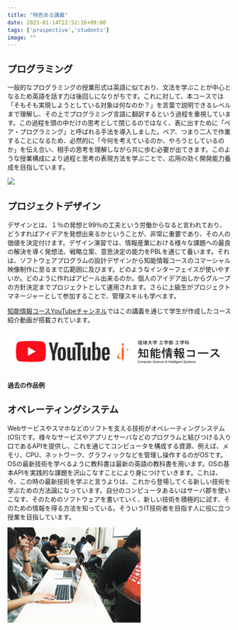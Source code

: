 ```yaml
---
title: "特色ある講義"
date: 2023-01-14T22:52:16+09:00
tags: ['prospective','students']
image: ""
---
```

## プログラミング


一般的なプログラミングの授業形式は英語に似ており、文法を学ぶことが中心となるため英語を話す力は後回しになりがちです。これに対して、本コースでは「そもそも実現しようとしている対象は何なのか？」を言葉で説明できるレベルまで理解し、その上でプログラミング言語に翻訳するという過程を重視しています。この過程を頭の中だけの思考として閉じるのではなく、表に出すために「ペア・プログラミング」と呼ばれる手法を導入しました。ペア、つまり二人で作業することになるため、必然的に「今何を考えているのか、やろうとしているのか」を伝え合い、相手の思考を理解しながら共に歩む必要が出てきます。このような授業構成により過程と思考の表現方法を学ぶことで、応用の効く開発能力養成を目指しています。


![](プログラミング-300x203.png)


## プロジェクトデザイン


デザインとは、１％の発想と99％の工夫という労働からなると言われており、どうすればアイデアを発想出来るかということが、非常に重要であり、その人の価値を決定付けます。デザイン演習では、情報産業における様々な課題への最良の解決を導く発想法、戦略立案、意思決定の能力をPBLを通じて養います。それは、ソフトウェアプログラムの設計デザインから知能情報コースのコマーシャル映像制作に至るまで広範囲に及びます。どのようなインターフェイスが使いやすいか。どのように作ればアピール出来るのか。個人のアイデア出しからグループの方針決定までプロジェクトとして運用されます。さらに上級生がプロジェクトマネージャーとして参加することで、管理スキルも学べます。


[知能情報コースYouTubeチャンネル](https://www.youtube.com/channel/UCa1Ds55qqRLKl-QY8F6krjg/feed)ではこの講義を通じて学生が作成したコース紹介動画が搭載されています。



[![](youtube-1024x195.png)](https://www.youtube.com/channel/UCa1Ds55qqRLKl-QY8F6krjg)


**過去の作品例**




## オペレーティングシステム


Webサービスやスマホなどのソフトを支える技術がオペレーティングシステム(OS)です。様々なサービスやアプリとサーバなどのプログラムと結びつける入り口であるAPIを提供し、これを通じてコンピュータを構成する資源、例えば、メモリ、CPU、ネットワーク、グラフィックなどを管理し操作するのがOSです。OSの最新技術を学べるように教科書は最新の英語の教科書を用います。OSの基本APIを実践的な課題を沢山こなすことにより身につけていきます。これは、今、この時の最新技術を学ぶと言うよりは、これから登場してくる新しい技術を学ぶための方法論になっています。自分のコンピュータあるいはサーバ郡を使いこなす、そのためのソフトウェアを書いていく、新しい技術を積極的に試す、そのための情報を得る方法を知っている。そういうIT技術者を目指す人に役に立つ授業を目指しています。


![](OSMOTIC-300x215.png)



